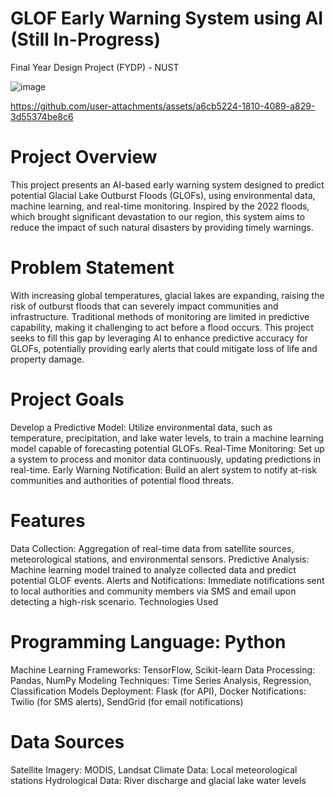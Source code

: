 # GLOF Early Warning System using AI (Still In-Progress)
Final Year Design Project (FYDP) - NUST

![image](https://github.com/user-attachments/assets/4bd6ab2a-edc6-4cbb-afab-5725fe78a84d)

https://github.com/user-attachments/assets/a6cb5224-1810-4089-a829-3d55374be8c6


# Project Overview
This project presents an AI-based early warning system designed to predict potential Glacial Lake Outburst Floods (GLOFs), using environmental data, machine learning, and real-time monitoring. Inspired by the 2022 floods, which brought significant devastation to our region, this system aims to reduce the impact of such natural disasters by providing timely warnings.

# Problem Statement
With increasing global temperatures, glacial lakes are expanding, raising the risk of outburst floods that can severely impact communities and infrastructure. Traditional methods of monitoring are limited in predictive capability, making it challenging to act before a flood occurs. This project seeks to fill this gap by leveraging AI to enhance predictive accuracy for GLOFs, potentially providing early alerts that could mitigate loss of life and property damage.

# Project Goals
Develop a Predictive Model: Utilize environmental data, such as temperature, precipitation, and lake water levels, to train a machine learning model capable of forecasting potential GLOFs.
Real-Time Monitoring: Set up a system to process and monitor data continuously, updating predictions in real-time.
Early Warning Notification: Build an alert system to notify at-risk communities and authorities of potential flood threats.
# Features
Data Collection: Aggregation of real-time data from satellite sources, meteorological stations, and environmental sensors.
Predictive Analysis: Machine learning model trained to analyze collected data and predict potential GLOF events.
Alerts and Notifications: Immediate notifications sent to local authorities and community members via SMS and email upon detecting a high-risk scenario.
Technologies Used
# Programming Language: Python
Machine Learning Frameworks: TensorFlow, Scikit-learn
Data Processing: Pandas, NumPy
Modeling Techniques: Time Series Analysis, Regression, Classification Models
Deployment: Flask (for API), Docker
Notifications: Twilio (for SMS alerts), SendGrid (for email notifications)
# Data Sources
Satellite Imagery: MODIS, Landsat
Climate Data: Local meteorological stations
Hydrological Data: River discharge and glacial lake water levels
